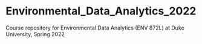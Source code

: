 # Environmental_Data_Analytics_2022

Course repository for Environmental Data Analytics (ENV 872L) at Duke University, Spring 2022

